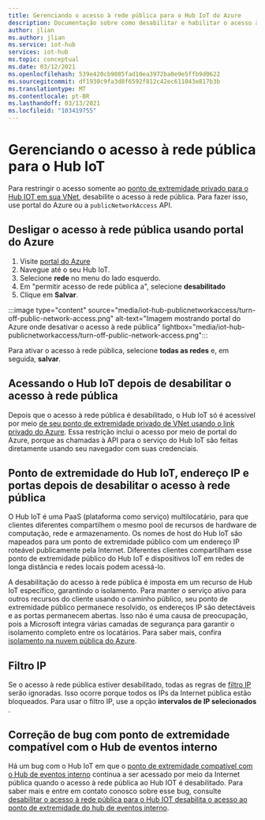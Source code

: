 ```yaml
---
title: Gerenciando o acesso à rede pública para o Hub IoT do Azure
description: Documentação sobre como desabilitar e habilitar o acesso à rede pública para o Hub IoT
author: jlian
ms.author: jlian
ms.service: iot-hub
services: iot-hub
ms.topic: conceptual
ms.date: 03/12/2021
ms.openlocfilehash: 539e420cb9085fad10ea3972ba0e9e5ffb9d0622
ms.sourcegitcommit: df1930c9fa3d8f6592f812c42ec611043e817b3b
ms.translationtype: MT
ms.contentlocale: pt-BR
ms.lasthandoff: 03/13/2021
ms.locfileid: "103419755"
---
```

# <a name="managing-public-network-access-for-your-iot-hub"></a>Gerenciando o acesso à rede pública para o Hub IoT

Para restringir o acesso somente ao [ponto de extremidade privado para o Hub IOT em sua VNet](virtual-network-support.md), desabilite o acesso à rede pública. Para fazer isso, use portal do Azure ou a `publicNetworkAccess` API. 

## <a name="turn-off-public-network-access-using-azure-portal"></a>Desligar o acesso à rede pública usando portal do Azure

1. Visite [portal do Azure](https://portal.azure.com)
2. Navegue até o seu Hub IoT.
3. Selecione **rede** no menu do lado esquerdo.
4. Em "permitir acesso de rede pública a", selecione **desabilitado**
5. Clique em **Salvar**.

:::image type="content" source="media/iot-hub-publicnetworkaccess/turn-off-public-network-access.png" alt-text="Imagem mostrando portal do Azure onde desativar o acesso à rede pública" lightbox="media/iot-hub-publicnetworkaccess/turn-off-public-network-access.png":::

Para ativar o acesso à rede pública, selecione **todas as redes** e, em seguida, **salvar**.

## <a name="accessing-the-iot-hub-after-disabling-public-network-access"></a>Acessando o Hub IoT depois de desabilitar o acesso à rede pública

Depois que o acesso à rede pública é desabilitado, o Hub IoT só é acessível por meio [de seu ponto de extremidade privado de VNet usando o link privado do Azure](virtual-network-support.md). Essa restrição inclui o acesso por meio de portal do Azure, porque as chamadas à API para o serviço do Hub IoT são feitas diretamente usando seu navegador com suas credenciais. 

## <a name="iot-hub-endpoint-ip-address-and-ports-after-disabling-public-network-access"></a>Ponto de extremidade do Hub IoT, endereço IP e portas depois de desabilitar o acesso à rede pública

O Hub IoT é uma PaaS (plataforma como serviço) multilocatário, para que clientes diferentes compartilhem o mesmo pool de recursos de hardware de computação, rede e armazenamento. Os nomes de host do Hub IoT são mapeados para um ponto de extremidade público com um endereço IP roteável publicamente pela Internet. Diferentes clientes compartilham esse ponto de extremidade público do Hub IoT e dispositivos IoT em redes de longa distância e redes locais podem acessá-lo. 

A desabilitação do acesso à rede pública é imposta em um recurso de Hub IoT específico, garantindo o isolamento. Para manter o serviço ativo para outros recursos do cliente usando o caminho público, seu ponto de extremidade público permanece resolvido, os endereços IP são detectáveis e as portas permanecem abertas. Isso não é uma causa de preocupação, pois a Microsoft integra várias camadas de segurança para garantir o isolamento completo entre os locatários. Para saber mais, confira [isolamento na nuvem pública do Azure](../security/fundamentals/isolation-choices.md#tenant-level-isolation).

## <a name="ip-filter"></a>Filtro IP 

Se o acesso à rede pública estiver desabilitado, todas as regras de [filtro IP](iot-hub-ip-filtering.md) serão ignoradas. Isso ocorre porque todos os IPs da Internet pública estão bloqueados. Para usar o filtro IP, use a opção **intervalos de IP selecionados** .

## <a name="bug-fix-with-built-in-event-hub-compatible-endpoint"></a>Correção de bug com ponto de extremidade compatível com o Hub de eventos interno

Há um bug com o Hub IoT em que o [ponto de extremidade compatível com o Hub de eventos interno](iot-hub-devguide-messages-read-builtin.md) continua a ser acessado por meio da Internet pública quando o acesso à rede pública ao Hub IOT é desabilitado. Para saber mais e entre em contato conosco sobre esse bug, consulte [desabilitar o acesso à rede pública para o Hub IOT desabilita o acesso ao ponto de extremidade do hub de eventos interno](https://azure.microsoft.com/updates/iot-hub-public-network-access-bug-fix).
